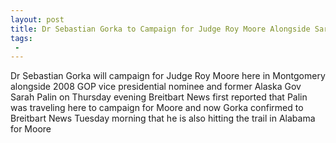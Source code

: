```yaml
---
layout: post
title: Dr Sebastian Gorka to Campaign for Judge Roy Moore Alongside Sarah Palin in Alabama
tags:
 -
---
```

Dr Sebastian Gorka will campaign for Judge Roy Moore here in Montgomery alongside 2008 GOP vice presidential nominee and former Alaska Gov Sarah Palin on Thursday evening Breitbart News first reported that Palin was traveling here to campaign for Moore and now Gorka confirmed to Breitbart News Tuesday morning that he is also hitting the trail in Alabama for Moore
